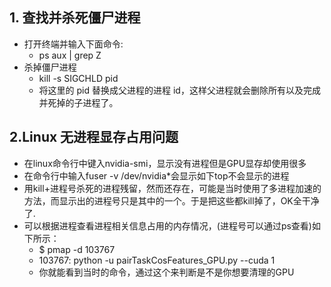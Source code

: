 ## 1. 查找并杀死僵尸进程
- 打开终端并输入下面命令:
	* ps aux | grep Z
- 杀掉僵尸进程
	* kill -s SIGCHLD pid
	* 将这里的 pid 替换成父进程的进程 id，这样父进程就会删除所有以及完成并死掉的子进程了。

## 2.Linux 无进程显存占用问题
- 在linux命令行中键入nvidia-smi，显示没有进程但是GPU显存却使用很多
- 在命令行中输入fuser -v /dev/nvidia*会显示如下top不会显示的进程
- 用kill+进程号杀死的进程残留，然而还存在，可能是当时使用了多进程加速的方法，而显示出的进程号只是其中的一个。于是把这些都kill掉了，OK全干净了.
- 可以根据进程查看进程相关信息占用的内存情况，(进程号可以通过ps查看)如下所示：
	* $ pmap -d 103767
	* 103767:   python -u pairTaskCosFeatures_GPU.py --cuda 1
	* 你就能看到当时的命令，通过这个来判断是不是你想要清理的GPU
     
